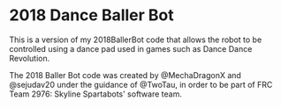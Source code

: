 # 2018 Dance Baller Bot
This is a version of my 2018BallerBot code that allows the robot to be controlled using a dance pad used in games such as Dance Dance Revolution.

The 2018 Baller Bot code was created by @MechaDragonX and @sejudav20 under the guidance of @TwoTau, in order to be part of FRC Team 2976: Skyline Spartabots' software team.
